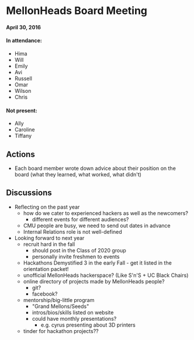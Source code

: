 # MellonHeads Board Meeting

#### April 30, 2016

#### In attendance:
- Hima
- Will
- Emily
- Avi
- Russell
- Omar
- Wilson
- Chris

#### Not present:
- Ally
- Caroline
- Tiffany

## Actions

- Each board member wrote down advice about their position on the board (what they learned, what worked, what didn't)

## Discussions

- Reflecting on the past year
  - how do we cater to experienced hackers as well as the newcomers?
    - different events for different audiences?
  - CMU people are busy, we need to send out dates in advance
  - Internal Relations role is not well-defined
- Looking forward to next year
  - recruit hard in the fall
    - should post in the Class of 2020 group
    - personally invite freshmen to events
  - Hackathons Demystified 3 in the early Fall
    	- get it listed in the orientation packet!
  - unofficial MellonHeads hackerspace? (Like S'n'S + UC Black Chairs)
  - online directory of projects made by MellonHeads people?
    - git?
    - facebook?
  - mentorship/big-little program
    - "Grand Mellons/Seeds"
  	- intros/bios/skills listed on website
  	- could have monthly presentations?
      - e.g. cyrus presenting about 3D printers
  - tinder for hackathon projects??
